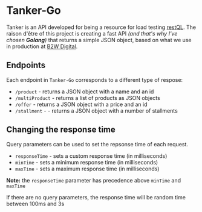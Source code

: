 # Tanker-Go

Tanker is an API developed for being a resource for load testing [restQL](http://restql.b2w.io). The raison d'être of this project is creating a fast API *(and that's why I've chosen **Golang**)* that returns a simple JSON object, based on what we use in production at [B2W Digital](https://github.com/B2W-BIT/).

## Endpoints

Each endpoint in `Tanker-Go` corresponds to a different type of respose:

- `/product` - returns a JSON object with a name and an id
- `/multiProduct` - returns a list of products as JSON objects
- `/offer` - returns a JSON object with a price and an id
- `/stallment` - - returns a JSON object with a number of stallments

## Changing the response time

Query parameters can be used to set the repsonse time of each request.

- `responseTime` - sets a custom response time (in milliseconds)
- `minTime` - sets a minimum response time (in milliseconds)
- `maxTime` - sets a maximum response time (in milliseconds)

**Note:** the `responseTime` parameter has precedence above `minTime` and `maxTime`

If there are no query parameters, the response time will be random time between 100ms and 3s